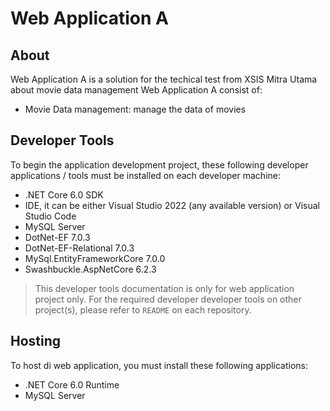 # Web Application A

## About
Web Application A is a solution for the techical test from XSIS Mitra Utama about movie data management
Web Application A consist of: 
* Movie Data management: manage the data of movies

## Developer Tools
To begin the application development project, these following developer applications / tools must be installed on each developer machine:
* .NET Core 6.0 SDK
* IDE, it can be either Visual Studio 2022 (any available version) or Visual Studio Code
* MySQL Server
* DotNet-EF 7.0.3
* DotNet-EF-Relational 7.0.3
* MySql.EntityFrameworkCore 7.0.0
* Swashbuckle.AspNetCore 6.2.3

> This developer tools documentation is only for web application project only. For the required developer developer tools on other project(s), please refer to `README` on each repository.

## Hosting
To host di web application, you must install these following applications:
* .NET Core 6.0 Runtime
* MySQL Server